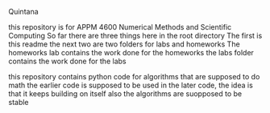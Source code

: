 Quintana

this repository is for APPM 4600 Numerical Methods and Scientific Computing
So far there are three things here in the root directory
The first is this readme the next two are two folders for labs and homeworks
The homeworks lab contains the work done for the homeworks
the labs folder contains the work done for the labs

this repository contains python code for algorithms that are supposed to do math
the earlier code is supposed to be used in the later code, the idea is that it keeps building on itself
also the algorithms are suopposed to be stable
